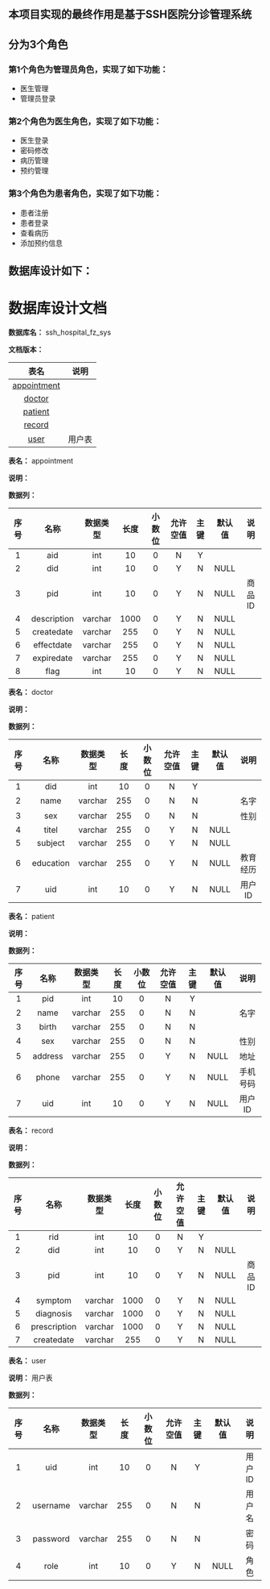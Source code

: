 ## 本项目实现的最终作用是基于SSH医院分诊管理系统
## 分为3个角色
### 第1个角色为管理员角色，实现了如下功能：
 - 医生管理
 - 管理员登录
### 第2个角色为医生角色，实现了如下功能：
 - 医生登录
 - 密码修改
 - 病历管理
 - 预约管理
### 第3个角色为患者角色，实现了如下功能：
 - 患者注册
 - 患者登录
 - 查看病历
 - 添加预约信息
## 数据库设计如下：
# 数据库设计文档

**数据库名：** ssh_hospital_fz_sys

**文档版本：** 


| 表名                  | 说明       |
| :---: | :---: |
| [appointment](#appointment) |  |
| [doctor](#doctor) |  |
| [patient](#patient) |  |
| [record](#record) |  |
| [user](#user) | 用户表 |

**表名：** <a id="appointment">appointment</a>

**说明：** 

**数据列：**

| 序号 | 名称 | 数据类型 |  长度  | 小数位 | 允许空值 | 主键 | 默认值 | 说明 |
| :---: | :---: | :---: | :---: | :---: | :---: | :---: | :---: | :---: |
|  1   | aid |   int   | 10 |   0    |    N     |  Y   |       |   |
|  2   | did |   int   | 10 |   0    |    Y     |  N   |   NULL    |   |
|  3   | pid |   int   | 10 |   0    |    Y     |  N   |   NULL    | 商品ID  |
|  4   | description |   varchar   | 1000 |   0    |    Y     |  N   |   NULL    |   |
|  5   | createdate |   varchar   | 255 |   0    |    Y     |  N   |   NULL    |   |
|  6   | effectdate |   varchar   | 255 |   0    |    Y     |  N   |   NULL    |   |
|  7   | expiredate |   varchar   | 255 |   0    |    Y     |  N   |   NULL    |   |
|  8   | flag |   int   | 10 |   0    |    Y     |  N   |   NULL    |   |

**表名：** <a id="doctor">doctor</a>

**说明：** 

**数据列：**

| 序号 | 名称 | 数据类型 |  长度  | 小数位 | 允许空值 | 主键 | 默认值 | 说明 |
| :---: | :---: | :---: | :---: | :---: | :---: | :---: | :---: | :---: |
|  1   | did |   int   | 10 |   0    |    N     |  Y   |       |   |
|  2   | name |   varchar   | 255 |   0    |    N     |  N   |       | 名字  |
|  3   | sex |   varchar   | 255 |   0    |    N     |  N   |       | 性别  |
|  4   | titel |   varchar   | 255 |   0    |    Y     |  N   |   NULL    |   |
|  5   | subject |   varchar   | 255 |   0    |    Y     |  N   |   NULL    |   |
|  6   | education |   varchar   | 255 |   0    |    Y     |  N   |   NULL    | 教育经历  |
|  7   | uid |   int   | 10 |   0    |    Y     |  N   |   NULL    | 用户ID  |

**表名：** <a id="patient">patient</a>

**说明：** 

**数据列：**

| 序号 | 名称 | 数据类型 |  长度  | 小数位 | 允许空值 | 主键 | 默认值 | 说明 |
| :---: | :---: | :---: | :---: | :---: | :---: | :---: | :---: | :---: |
|  1   | pid |   int   | 10 |   0    |    N     |  Y   |       |   |
|  2   | name |   varchar   | 255 |   0    |    N     |  N   |       | 名字  |
|  3   | birth |   varchar   | 255 |   0    |    N     |  N   |       |   |
|  4   | sex |   varchar   | 255 |   0    |    N     |  N   |       | 性别  |
|  5   | address |   varchar   | 255 |   0    |    Y     |  N   |   NULL    | 地址  |
|  6   | phone |   varchar   | 255 |   0    |    Y     |  N   |   NULL    | 手机号码  |
|  7   | uid |   int   | 10 |   0    |    Y     |  N   |   NULL    | 用户ID  |

**表名：** <a id="record">record</a>

**说明：** 

**数据列：**

| 序号 | 名称 | 数据类型 |  长度  | 小数位 | 允许空值 | 主键 | 默认值 | 说明 |
| :---: | :---: | :---: | :---: | :---: | :---: | :---: | :---: | :---: |
|  1   | rid |   int   | 10 |   0    |    N     |  Y   |       |   |
|  2   | did |   int   | 10 |   0    |    Y     |  N   |   NULL    |   |
|  3   | pid |   int   | 10 |   0    |    Y     |  N   |   NULL    | 商品ID  |
|  4   | symptom |   varchar   | 1000 |   0    |    Y     |  N   |   NULL    |   |
|  5   | diagnosis |   varchar   | 1000 |   0    |    Y     |  N   |   NULL    |   |
|  6   | prescription |   varchar   | 1000 |   0    |    Y     |  N   |   NULL    |   |
|  7   | createdate |   varchar   | 255 |   0    |    Y     |  N   |   NULL    |   |

**表名：** <a id="user">user</a>

**说明：** 用户表

**数据列：**

| 序号 | 名称 | 数据类型 |  长度  | 小数位 | 允许空值 | 主键 | 默认值 | 说明 |
| :---: | :---: | :---: | :---: | :---: | :---: | :---: | :---: | :---: |
|  1   | uid |   int   | 10 |   0    |    N     |  Y   |       | 用户ID  |
|  2   | username |   varchar   | 255 |   0    |    N     |  N   |       | 用户名  |
|  3   | password |   varchar   | 255 |   0    |    N     |  N   |       | 密码  |
|  4   | role |   int   | 10 |   0    |    Y     |  N   |   NULL    | 角色  |

